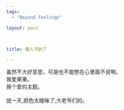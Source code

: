 ```yaml
--- 
tags: 
  - "Beyond Feelings"

layout: post



title: 情人节到了

---
```

<div id="msgcns!5F971C000415D85F!261" class="bvMsg">
<div>虽然不大好意思，可是也不能憋在心里面不说啊。</div>
<div>我爱果果。</div>
<div>换个爱的主题。</div>
<div> </div>
<div>就一天,颜色太暧昧了,大老爷们的。</div>
</div>
